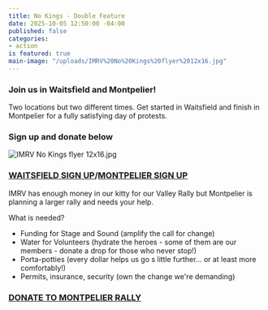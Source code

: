 ```yaml
---
title: No Kings - Double Feature
date: 2025-10-05 12:50:00 -04:00
published: false
categories:
- action
is featured: true
main-image: "/uploads/IMRV%20No%20Kings%20flyer%2012x16.jpg"
---
```


### Join us in Waitsfield and Montpelier!

Two locations but two different times.  Get started in Waitsfield and finish in Montpelier for a fully satisfying day of protests.

### Sign up and donate below
![IMRV No Kings flyer 12x16.jpg](/uploads/IMRV%20No%20Kings%20flyer%2012x16.jpg) 


### [WAITSFIELD SIGN UP](https://www.mobilize.us/nokings/event/850872/?emci=670951f9-2c9e-f011-8e61-6045bded8ba4&emdi=ff4b9cf2-9ba0-f011-8e61-6045bded8ba4&ceid=2500793)/[MONTPELIER SIGN UP](https://www.mobilize.us/nokings/event/844078/?emci=670951f9-2c9e-f011-8e61-6045bded8ba4&emdi=ff4b9cf2-9ba0-f011-8e61-6045bded8ba4&ceid=2500793)

IMRV has enough money in our kitty for our Valley Rally but Montpelier is planning a larger rally and needs your help. 

What is needed?

* Funding for Stage and Sound (amplify the call for change)
* Water for Volunteers (hydrate the heroes - some of them are our members - donate a drop for those who never stop!)
* Porta-potties (every dollar helps us go s little further... or at least more comfortably!)
* Permits, insurance, security (own the change we're demanding)

### [DONATE TO MONTPELIER RALLY](https://secure.actblue.com/donate/50501vermont)

